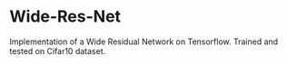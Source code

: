 # Wide-Res-Net
Implementation of a Wide Residual Network on Tensorflow. Trained and tested on Cifar10 dataset. 
